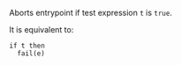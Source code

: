 Aborts entrypoint if test expression `t` is `true`.

It is equivalent to:
```archetype
if t then
  fail(e)
```
